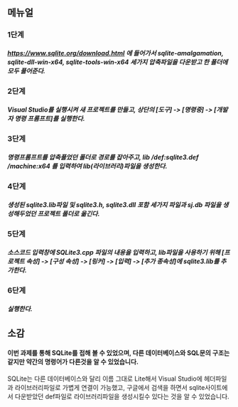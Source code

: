 ## 메뉴얼

### 1단계
##### https://www.sqlite.org/download.html 에 들어가서 sqlite-amalgamation, sqlite-dll-win-x64, sqlite-tools-win-x64 세가지 압축파일을 다운받고 한 폴더에 모두 풀어준다.
### 2단계
##### Visual Studio를 실행시켜 새 프로젝트를 만들고, 상단의 [도구] -> [명령중] -> [개발자 명령 프롬프트]를 실행한다.
### 3단계
##### 명령프롬프트를 압축풀었던 폴더로 경로를 잡아주고, lib /def:sqlite3.def /machine:x64 를 입력하여 lib(라이브러리)파일을 생성한다.
### 4단계
##### 생성된 sqlite3.lib파일 및 sqlite3.h, sqlite3.dll 포함 세가지 파일과 sj.db 파일을 생성해두었던 프로젝트 폴더로 옮긴다.
### 5단계
##### 소스코드 입력창에 SQLite3.cpp 파일의 내용을 입력하고, lib파일을 사용하기 위해 [프로젝트 속성] -> [구성 속성] -> [링커] -> [입력] -> [추가 종속성]에 sqlite3.lib를 추가한다.
### 6단계
##### 실행한다.

## 소감
#### 이번 과제를 통해 SQLite를 접해 볼 수 있었으며, 다른 데이터베이스와 SQL문의 구조는 같지만 약간의 명령어가 다른것을 알 수 있었습니다.
SQLite는 다른 데이터베이스와 달리 이름 그대로 Lite해서 Visual Studio에 헤더파일과 라이브러리파일로 가볍게 연결이 가능했고,
구글에서 검색을 하면서 sqlite사이트에서 다운받았던 def파일로 라이브러리파일을 생성시킬수 있다는 것을 알 수 있었습니다.
